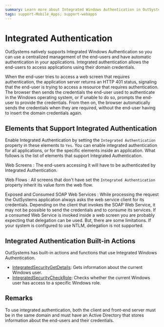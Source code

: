 ```yaml
---
summary: Learn more about Integrated Windows Authentication in OutSystems.
tags: support-Mobile_Apps; support-webapps
---
```


# Integrated Authentication

OutSystems natively supports Integrated Windows Authentication so you can use a centralized management of the end-users and have automatic authentication in your applications. Integrated authentication allows the end-users to access applications using their domain credentials.

When the end-user tries to access a web screen that requires authentication, the application server returns an HTTP 401 status, signaling that the end-user is trying to access a resource that requires authentication. The browser then sends the credentials the end-user used to authenticate in the Windows operating system, or if unable to do so, prompts the end-user to provide the credentials. From then on, the browser automatically sends the credentials when they are required, without the end-user having to insert the domain credentials again.

## Elements that Support Integrated Authentication

Enable Integrated Authentication by setting the `Integrated Authentication` property in these elements to `Yes`. You can enable integrated authentication for all applications, or for the specific elements inside an application. What follows is the list of elements that support Integrated Authentication.

Web Screens
:    The end-users accessing it will have to be authenticated by Integrated Authentication.

Web Flows
:    All screens that don't have set the `Integrated Authentication` property inherit its value form the web flow.

Exposed and Consumed SOAP Web Services
:    While processing the request the OutSystems application always asks the web service client for its credentials. Depending on the client that invokes the SOAP Web Service, it may not be possible to send the credentials and to consume its services. If a consumed Web Service is invoked inside a web screen you are probably expecting that delegation can be used. But, there are some limitations. If your system is configured to use NTLM, delegation is not supported.

## Integrated Authentication Built-in Actions

OutSystems has built-in actions and functions that use Integrated Windows Authentication.

* [IntegratedSecurityGetDetails](<../../../../ref/apis/system-actions.md#IntegratedSecurityGetDetails>): Gets information about the current Windows user.
* [IntegratedSecurityCheckRole](<../../../../ref/apis/system-actions.md#IntegratedSecurityCheckRole>): Checks whether the current Windows user has access to a specific Windows role.


## Remarks

To use integrated authentication, both the client and front-end server must be in the same domain and must have an Active Directory that stores information about the end-users and their credentials.